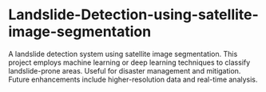 # Landslide-Detection-using-satellite-image-segmentation
A landslide detection system using satellite image segmentation. This project employs machine learning or deep learning techniques to classify landslide-prone areas. Useful for disaster management and mitigation. Future enhancements include higher-resolution data and real-time analysis.
